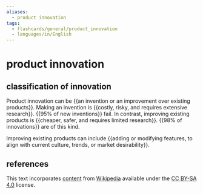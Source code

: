 ```yaml
---
aliases:
  - product innovation
tags:
  - flashcards/general/product_innovation
  - languages/in/English
---
```


# product innovation

## classification of innovation

Product innovation can be {{an invention or an improvement over existing products}}. Making an invention is {{costly, risky, and requires extensive research}}. {{95% of new inventions}} fail. In contrast, improving existing products is {{cheaper, safer, and requires limited research}}. {{98% of innovations}} are of this kind.

Improving existing products can include {{adding or modifying features, to align with current culture, trends, or market desirability}}.

## references

This text incorporates [content](https://en.wikipedia.org/wiki/product_innovation) from [Wikipedia](Wikipedia.md) available under the [CC BY-SA 4.0](https://creativecommons.org/licenses/by-sa/4.0/) license.
